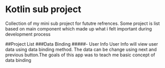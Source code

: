 # Kotlin sub project
 Collection of my mini sub project for fututre refrences. Some project is list based on main component which made up what i felt important during development process

##Project List
###Data Binding
#####- User Info
User Info will view user data using data binding method. The data can be change using next and previous button.The goals of this app was to teach me basic concept of data binding
